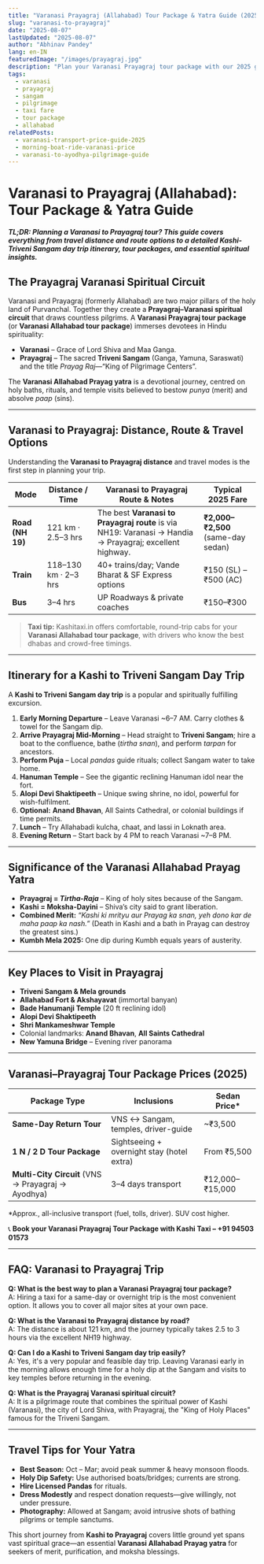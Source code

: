 ```yaml
---
title: "Varanasi Prayagraj (Allahabad) Tour Package & Yatra Guide (2025)"
slug: "varanasi-to-prayagraj"
date: "2025-08-07"
lastUpdated: "2025-08-07"
author: "Abhinav Pandey"
lang: en-IN
featuredImage: "/images/prayagraj.jpg"
description: "Plan your Varanasi Prayagraj tour package with our 2025 guide. Find the Varanasi to Prayagraj distance, route, travel options, and details for a Kashi to Triveni Sangam day trip. Your complete guide to the Prayagraj Varanasi spiritual circuit."
tags:
  - varanasi
  - prayagraj
  - sangam
  - pilgrimage
  - taxi fare
  - tour package
  - allahabad
relatedPosts:
  - varanasi-transport-price-guide-2025
  - morning-boat-ride-varanasi-price
  - varanasi-to-ayodhya-pilgrimage-guide
---
```


# Varanasi to Prayagraj (Allahabad): Tour Package & Yatra Guide

***TL;DR: Planning a Varanasi to Prayagraj tour? This guide covers everything from travel distance and route options to a detailed Kashi-Triveni Sangam day trip itinerary, tour packages, and essential spiritual insights.***

## The Prayagraj Varanasi Spiritual Circuit

Varanasi and Prayagraj (formerly Allahabad) are two major pillars of the holy land of Purvanchal. Together they create a **Prayagraj–Varanasi spiritual circuit** that draws countless pilgrims. A **Varanasi Prayagraj tour package** (or **Varanasi Allahabad tour package**) immerses devotees in Hindu spirituality:

- **Varanasi** – Grace of Lord Shiva and Maa Ganga.  
- **Prayagraj** – The sacred **Triveni Sangam** (Ganga, Yamuna, Saraswati) and the title *Prayag Raj*—“King of Pilgrimage Centers”.

The **Varanasi Allahabad Prayag yatra** is a devotional journey, centred on holy baths, rituals, and temple visits believed to bestow *punya* (merit) and absolve *paap* (sins).

---

## Varanasi to Prayagraj: Distance, Route & Travel Options

Understanding the **Varanasi to Prayagraj distance** and travel modes is the first step in planning your trip.

| Mode | Distance / Time | Varanasi to Prayagraj Route & Notes | Typical 2025 Fare |
|------|-----------------|-------|-------------------|
| **Road (NH 19)** | 121 km · 2.5–3 hrs | The best **Varanasi to Prayagraj route** is via NH19: Varanasi → Handia → Prayagraj; excellent highway. | **₹2,000–₹2,500** (same-day sedan) |
| **Train** | 118–130 km · 2–3 hrs | 40+ trains/day; Vande Bharat & SF Express options | ₹150 (SL) – ₹500 (AC) |
| **Bus** | 3–4 hrs | UP Roadways & private coaches | ₹150–₹300 |

> **Taxi tip:** Kashitaxi.in offers comfortable, round-trip cabs for your **Varanasi Allahabad tour package**, with drivers who know the best dhabas and crowd-free timings.

---

## Itinerary for a Kashi to Triveni Sangam Day Trip

A **Kashi to Triveni Sangam day trip** is a popular and spiritually fulfilling excursion.

1. **Early Morning Departure** – Leave Varanasi ~6–7 AM. Carry clothes & towel for the Sangam dip.  
2. **Arrive Prayagraj Mid-Morning** – Head straight to **Triveni Sangam**; hire a boat to the confluence, bathe (*tirtha snan*), and perform *tarpan* for ancestors.  
3. **Perform Puja** – Local *pandas* guide rituals; collect Sangam water to take home.  
4. **Hanuman Temple** – See the gigantic reclining Hanuman idol near the fort.  
5. **Alopi Devi Shaktipeeth** – Unique swing shrine, no idol, powerful for wish-fulfilment.  
6. **Optional:** **Anand Bhavan**, All Saints Cathedral, or colonial buildings if time permits.  
7. **Lunch** – Try Allahabadi kulcha, chaat, and lassi in Loknath area.  
8. **Evening Return** – Start back by 4 PM to reach Varanasi ~7–8 PM.

---

## Significance of the Varanasi Allahabad Prayag Yatra

- **Prayagraj = *Tirtha-Raja*** – King of holy sites because of the Sangam.  
- **Kashi = Moksha-Dayini** – Shiva’s city said to grant liberation.  
- **Combined Merit:** *“Kashi ki mrityu aur Prayag ka snan, yeh dono kar de maha paap ka nash.”* (Death in Kashi and a bath in Prayag can destroy the greatest sins.)
- **Kumbh Mela 2025:** One dip during Kumbh equals years of austerity.

---

## Key Places to Visit in Prayagraj

- **Triveni Sangam & Mela grounds**  
- **Allahabad Fort & Akshayavat** (immortal banyan)  
- **Bade Hanumanji Temple** (20 ft reclining idol)  
- **Alopi Devi Shaktipeeth**  
- **Shri Mankameshwar Temple**  
- Colonial landmarks: **Anand Bhavan**, **All Saints Cathedral**  
- **New Yamuna Bridge** – Evening river panorama  

---

## Varanasi–Prayagraj Tour Package Prices (2025)

| Package Type | Inclusions | Sedan Price* |
|---------|------------|--------------|
| **Same-Day Return Tour** | VNS ↔ Sangam, temples, driver-guide | ~₹3,500 |
| **1 N / 2 D Tour Package** | Sightseeing + overnight stay (hotel extra) | From ₹5,500 |
| **Multi-City Circuit** (VNS → Prayagraj → Ayodhya) | 3–4 days transport | ₹12,000–₹15,000 |

\*Approx., all-inclusive transport (fuel, tolls, driver). SUV cost higher.

📞 **Book your Varanasi Prayagraj Tour Package with Kashi Taxi – +91 94503 01573**

---

## FAQ: Varanasi to Prayagraj Trip

**Q: What is the best way to plan a Varanasi Prayagraj tour package?**  
A: Hiring a taxi for a same-day or overnight trip is the most convenient option. It allows you to cover all major sites at your own pace.

**Q: What is the Varanasi to Prayagraj distance by road?**  
A: The distance is about 121 km, and the journey typically takes 2.5 to 3 hours via the excellent NH19 highway.

**Q: Can I do a Kashi to Triveni Sangam day trip easily?**  
A: Yes, it's a very popular and feasible day trip. Leaving Varanasi early in the morning allows enough time for a holy dip at the Sangam and visits to key temples before returning in the evening.

**Q: What is the Prayagraj Varanasi spiritual circuit?**  
A: It is a pilgrimage route that combines the spiritual power of Kashi (Varanasi), the city of Lord Shiva, with Prayagraj, the "King of Holy Places" famous for the Triveni Sangam.

---

## Travel Tips for Your Yatra

- **Best Season:** Oct – Mar; avoid peak summer & heavy monsoon floods.  
- **Holy Dip Safety:** Use authorised boats/bridges; currents are strong.  
- **Hire Licensed Pandas** for rituals.  
- **Dress Modestly** and respect donation requests—give willingly, not under pressure.  
- **Photography:** Allowed at Sangam; avoid intrusive shots of bathing pilgrims or temple sanctums.

This short journey from **Kashi to Prayagraj** covers little ground yet spans vast spiritual grace—an essential **Varanasi Allahabad Prayag yatra** for seekers of merit, purification, and moksha blessings.
